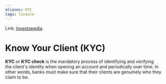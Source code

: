 ```yaml
---
aliases: KYC
tags: finance
---
```

Link: [Investopedia](https://www.investopedia.com/terms/k/knowyourclient.asp)

# Know Your Client (KYC)
**KYC** or **KYC check** is the mandatory process of identifying and verifying the client's identity when opening an account and periodically over time. In other words, banks must make sure that their clients are genuinely who they claim to be.

